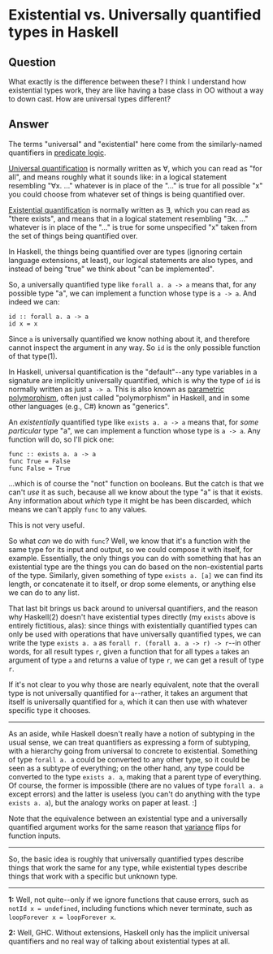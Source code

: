 
# Existential vs. Universally quantified types in Haskell

## Question
        
What exactly is the difference between these? I think I understand how existential types work, they are like having a base class in OO without a way to down cast. How are universal types different?

## Answer
        
The terms "universal" and "existential" here come from the similarly-named quantifiers in [predicate logic](http://en.wikipedia.org/wiki/Predicate_logic).

[Universal quantification](http://en.wikipedia.org/wiki/Universal_quantification) is normally written as ∀, which you can read as "for all", and means roughly what it sounds like: in a logical statement resembling "∀x. ..." whatever is in place of the "..." is true for all possible "x" you could choose from whatever set of things is being quantified over.

[Existential quantification](http://en.wikipedia.org/wiki/Existential_quantification) is normally written as ∃, which you can read as "there exists", and means that in a logical statement resembling "∃x. ..." whatever is in place of the "..." is true for some unspecified "x" taken from the set of things being quantified over.

In Haskell, the things being quantified over are types (ignoring certain language extensions, at least), our logical statements are also types, and instead of being "true" we think about "can be implemented".

So, a universally quantified type like `forall a. a -> a` means that, for any possible type "a", we can implement a function whose type is `a -> a`. And indeed we can:

    id :: forall a. a -> a
    id x = x
    

Since `a` is universally quantified we know nothing about it, and therefore cannot inspect the argument in any way. So `id` is the only possible function of that type(1).

In Haskell, universal quantification is the "default"--any type variables in a signature are implicitly universally quantified, which is why the type of `id` is normally written as just `a -> a`. This is also known as [parametric polymorphism](http://en.wikipedia.org/wiki/Parametric_polymorphism), often just called "polymorphism" in Haskell, and in some other languages (e.g., C#) known as "generics".

An _existentially_ quantified type like `exists a. a -> a` means that, for _some particular_ type "a", we can implement a function whose type is `a -> a`. Any function will do, so I'll pick one:

    func :: exists a. a -> a
    func True = False
    func False = True
    

...which is of course the "not" function on booleans. But the catch is that we can't _use_ it as such, because all we know about the type "a" is that it exists. Any information about _which_ type it might be has been discarded, which means we can't apply `func` to any values.

This is not very useful.

So what _can_ we do with `func`? Well, we know that it's a function with the same type for its input and output, so we could compose it with itself, for example. Essentially, the only things you can do with something that has an existential type are the things you can do based on the non-existential parts of the type. Similarly, given something of type `exists a. [a]` we can find its length, or concatenate it to itself, or drop some elements, or anything else we can do to any list.

That last bit brings us back around to universal quantifiers, and the reason why Haskell(2) doesn't have existential types directly (my `exists` above is entirely fictitious, alas): since things with existentially quantified types can only be used with operations that have universally quantified types, we can write the type `exists a. a` as `forall r. (forall a. a -> r) -> r`--in other words, for all result types `r`, given a function that for all types `a` takes an argument of type `a` and returns a value of type `r`, we can get a result of type `r`.

If it's not clear to you why those are nearly equivalent, note that the overall type is not universally quantified for `a`--rather, it takes an argument that itself is universally quantified for `a`, which it can then use with whatever specific type it chooses.

* * *

As an aside, while Haskell doesn't really have a notion of subtyping in the usual sense, we can treat quantifiers as expressing a form of subtyping, with a hierarchy going from universal to concrete to existential. Something of type `forall a. a` could be converted to any other type, so it could be seen as a subtype of everything; on the other hand, any type could be converted to the type `exists a. a`, making that a parent type of everything. Of course, the former is impossible (there are no values of type `forall a. a` except errors) and the latter is useless (you can't do anything with the type `exists a. a`), but the analogy works on paper at least. :\]

Note that the equivalence between an existential type and a universally quantified argument works for the same reason that [variance](http://en.wikipedia.org/wiki/Covariance_and_contravariance_%28computer_science%29) flips for function inputs.

* * *

So, the basic idea is roughly that universally quantified types describe things that work the same for any type, while existential types describe things that work with a specific but unknown type.

* * *

**1:** Well, not quite--only if we ignore functions that cause errors, such as `notId x = undefined`, including functions which never terminate, such as `loopForever x = loopForever x`.

**2:** Well, GHC. Without extensions, Haskell only has the implicit universal quantifiers and no real way of talking about existential types at all.
